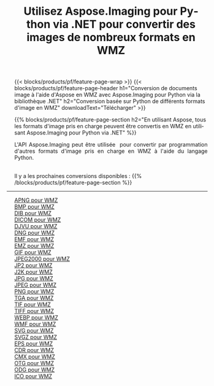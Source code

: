 ﻿---
title: Utilisez Aspose.Imaging pour Python via .NET pour convertir des images de nombreux formats en WMZ 
weight: 3920
url: /fr/python-net/conversion/to/wmz 
lang: fr
langdirlevel: 2
locales: zh-hans,ja,it,ru,de,es,fr,nl,id,lt,pl,pt,vi,tr,ko,zh-hant,ar,hi,th,sv,cs,uk,he
description: Vous pouvez utiliser Aspose.Imaging pour Python via la bibliothèque .NET pour convertir une variété de formats en WMZ
---

{{< blocks/products/pf/feature-page-wrap >}}
{{< blocks/products/pf/feature-page-header h1="Conversion de documents image à l'aide d'Aspose en WMZ avec Aspose.Imaging pour Python via la bibliothèque .NET" h2="Conversion basée sur Python de différents formats d'image en WMZ" downloadText="Télécharger" >}}


{{% blocks/products/pf/feature-page-section  h2="En utilisant Aspose, tous les formats d'image pris en charge peuvent être convertis en WMZ en utilisant Aspose.Imaging pour Python via .NET" %}}
<p align=justify>L'API Aspose.Imaging peut être utilisée  pour convertir par programmation d'autres formats d'image pris en charge en WMZ à l'aide du langage Python.</p>
<br/>
Il y a les prochaines conversions disponibles :
{{% /blocks/products/pf/feature-page-section %}}
<div class="container-fluid productfamilypage bg-gray">
    <div class="convertypes bg-gray agp-content section">
        <div class="container">
		<hr style="margin-left:-20px;"/>
		<div class="row other-converters">
		    <div class='col-md-2 other-converter remove-lp remove-rp'><a href="/imaging/fr/python-net/conversion/apng-to-wmz" >APNG pour WMZ</a></div>
<div class='col-md-2 other-converter remove-lp remove-rp'><a href="/imaging/fr/python-net/conversion/bmp-to-wmz" >BMP pour WMZ</a></div>
<div class='col-md-2 other-converter remove-lp remove-rp'><a href="/imaging/fr/python-net/conversion/dib-to-wmz" >DIB pour WMZ</a></div>
<div class='col-md-2 other-converter remove-lp remove-rp'><a href="/imaging/fr/python-net/conversion/dicom-to-wmz" >DICOM pour WMZ</a></div>
<div class='col-md-2 other-converter remove-lp remove-rp'><a href="/imaging/fr/python-net/conversion/djvu-to-wmz" >DJVU pour WMZ</a></div>
<div class='col-md-2 other-converter remove-lp remove-rp'><a href="/imaging/fr/python-net/conversion/dng-to-wmz" >DNG pour WMZ</a></div>
<div class='col-md-2 other-converter remove-lp remove-rp'><a href="/imaging/fr/python-net/conversion/emf-to-wmz" >EMF pour WMZ</a></div>
<div class='col-md-2 other-converter remove-lp remove-rp'><a href="/imaging/fr/python-net/conversion/emz-to-wmz" >EMZ pour WMZ</a></div>
<div class='col-md-2 other-converter remove-lp remove-rp'><a href="/imaging/fr/python-net/conversion/gif-to-wmz" >GIF pour WMZ</a></div>
<div class='col-md-2 other-converter remove-lp remove-rp'><a href="/imaging/fr/python-net/conversion/jpeg2000-to-wmz" >JPEG2000 pour WMZ</a></div>
<div class='col-md-2 other-converter remove-lp remove-rp'><a href="/imaging/fr/python-net/conversion/jp2-to-wmz" >JP2 pour WMZ</a></div>
<div class='col-md-2 other-converter remove-lp remove-rp'><a href="/imaging/fr/python-net/conversion/j2k-to-wmz" >J2K pour WMZ</a></div>
<div class='col-md-2 other-converter remove-lp remove-rp'><a href="/imaging/fr/python-net/conversion/jpg-to-wmz" >JPG pour WMZ</a></div>
<div class='col-md-2 other-converter remove-lp remove-rp'><a href="/imaging/fr/python-net/conversion/jpeg-to-wmz" >JPEG pour WMZ</a></div>
<div class='col-md-2 other-converter remove-lp remove-rp'><a href="/imaging/fr/python-net/conversion/png-to-wmz" >PNG pour WMZ</a></div>
<div class='col-md-2 other-converter remove-lp remove-rp'><a href="/imaging/fr/python-net/conversion/tga-to-wmz" >TGA pour WMZ</a></div>
<div class='col-md-2 other-converter remove-lp remove-rp'><a href="/imaging/fr/python-net/conversion/tif-to-wmz" >TIF pour WMZ</a></div>
<div class='col-md-2 other-converter remove-lp remove-rp'><a href="/imaging/fr/python-net/conversion/tiff-to-wmz" >TIFF pour WMZ</a></div>
<div class='col-md-2 other-converter remove-lp remove-rp'><a href="/imaging/fr/python-net/conversion/webp-to-wmz" >WEBP pour WMZ</a></div>
<div class='col-md-2 other-converter remove-lp remove-rp'><a href="/imaging/fr/python-net/conversion/wmf-to-wmz" >WMF pour WMZ</a></div>
<div class='col-md-2 other-converter remove-lp remove-rp'><a href="/imaging/fr/python-net/conversion/svg-to-wmz" >SVG pour WMZ</a></div>
<div class='col-md-2 other-converter remove-lp remove-rp'><a href="/imaging/fr/python-net/conversion/svgz-to-wmz" >SVGZ pour WMZ</a></div>
<div class='col-md-2 other-converter remove-lp remove-rp'><a href="/imaging/fr/python-net/conversion/eps-to-wmz" >EPS pour WMZ</a></div>
<div class='col-md-2 other-converter remove-lp remove-rp'><a href="/imaging/fr/python-net/conversion/cdr-to-wmz" >CDR pour WMZ</a></div>
<div class='col-md-2 other-converter remove-lp remove-rp'><a href="/imaging/fr/python-net/conversion/cmx-to-wmz" >CMX pour WMZ</a></div>
<div class='col-md-2 other-converter remove-lp remove-rp'><a href="/imaging/fr/python-net/conversion/otg-to-wmz" >OTG pour WMZ</a></div>
<div class='col-md-2 other-converter remove-lp remove-rp'><a href="/imaging/fr/python-net/conversion/odg-to-wmz" >ODG pour WMZ</a></div>
<div class='col-md-2 other-converter remove-lp remove-rp'><a href="/imaging/fr/python-net/conversion/ico-to-wmz" >ICO pour WMZ</a></div>
                </div>
        </div>
    </div>
</div>
<br/>

